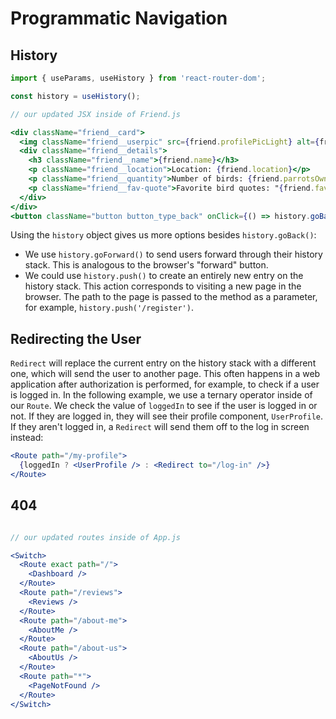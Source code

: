 # Programmatic Navigation

## History

```jsx
import { useParams, useHistory } from 'react-router-dom';

const history = useHistory();

// our updated JSX inside of Friend.js

<div className="friend__card">
  <img className="friend__userpic" src={friend.profilePicLight} alt={friend.name}/>
  <div className="friend__details">
    <h3 className="friend__name">{friend.name}</h3>
    <p className="friend__location">Location: {friend.location}</p>
    <p className="friend__quantity">Number of birds: {friend.parrotsOwned.length}</p>
    <p className="friend__fav-quote">Favorite bird quotes: "{friend.favBirdQuote}"</p>
  </div>
</div>
<button className="button button_type_back" onClick={() => history.goBack()}></button>

```

Using the `history` object gives us more options besides `history.goBack()`:

-   We use `history.goForward()` to send users forward through their history stack. This is analogous to the browser's "forward" button.
-   We could use `history.push()` to create an entirely new entry on the history stack. This action corresponds to visiting a new page in the browser. The path to the page is passed to the method as a parameter, for example, `history.push('/register')`.

## Redirecting the User

`Redirect` will replace the current entry on the history stack with a different one, which will send the user to another page. This often happens in a web application after authorization is performed, for example, to check if a user is logged in.
In the following example, we use a ternary operator inside of our `Route`. We check the value of `loggedIn` to see if the user is logged in or not. If they are logged in, they will see their profile component, `UserProfile`. If they aren't logged in, a `Redirect` will send them off to the log in screen instead:

```jsx
<Route path="/my-profile">
  {loggedIn ? <UserProfile /> : <Redirect to="/log-in" />}
</Route>
```

## 404
```jsx

// our updated routes inside of App.js

<Switch>
  <Route exact path="/">
    <Dashboard />
  </Route>
  <Route path="/reviews">
    <Reviews />
  </Route>
  <Route path="/about-me">
    <AboutMe />
  </Route>
  <Route path="/about-us">
    <AboutUs />
  </Route>
  <Route path="*">
    <PageNotFound />
  </Route>
</Switch>
```